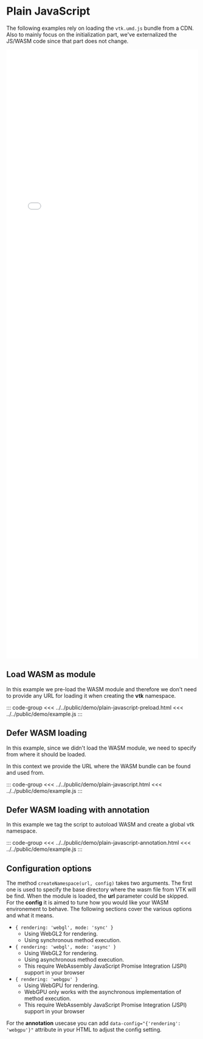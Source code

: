 # Plain JavaScript

The following examples rely on loading the `vtk.umd.js` bundle from a CDN. Also to mainly focus on the initialization part, we've externalized the JS/WASM code since that part does not change.

<iframe src="/vtk-wasm/demo/plain-javascript.html" style="width: 100%; height: 40vh; border: none;"></iframe>

## Load WASM as module

In this example we pre-load the WASM module and therefore we don't need to provide any URL for loading it when creating the __vtk__ namespace.

::: code-group
<<< ../../public/demo/plain-javascript-preload.html
<<< ../../public/demo/example.js
:::

## Defer WASM loading

In this example, since we didn't load the WASM module, we need to specify from where it should be loaded.


In this context we provide the URL where the WASM bundle can be found and used from.

::: code-group
<<< ../../public/demo/plain-javascript.html
<<< ../../public/demo/example.js
:::

## Defer WASM loading with annotation

In this example we tag the script to autoload WASM and create a global vtk namespace.

::: code-group
<<< ../../public/demo/plain-javascript-annotation.html
<<< ../../public/demo/example.js
:::

## Configuration options

The method `createNamespace(url, config)` takes two arguments. The first one is used to specify the base directory where the wasm file from VTK will be find. When the module is loaded, the __url__ parameter could be skipped. For the __config__ it is aimed to tune how you would like your WASM environement to behave. The following sections cover the various options and what it means.

- `{ rendering: 'webgl', mode: 'sync' }`
  - Using WebGL2 for rendering.
  - Using synchronous method execution.
- `{ rendering: 'webgl', mode: 'async' }`
  - Using WebGL2 for rendering.
  - Using asynchronous method execution.
  - This require WebAssembly JavaScript Promise Integration (JSPI) support in your browser
- `{ rendering: 'webgpu' }`
  - Using WebGPU for rendering.
  - WebGPU only works with the asynchronous implementation of method execution.
  - This require WebAssembly JavaScript Promise Integration (JSPI) support in your browser

For the __annotation__ usecase you can add `data-config="{'rendering': 'webgpu'}"` attribute in your HTML to adjust the config setting.